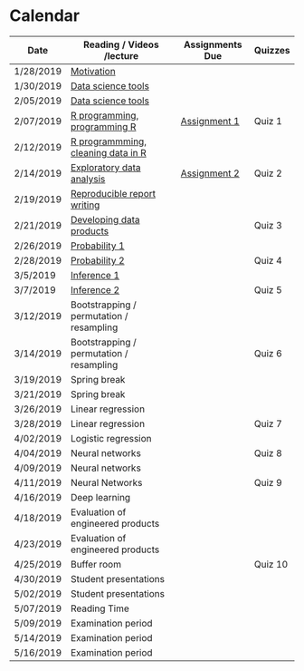 # Calendar

| Date | Reading / Videos /lecture | Assignments Due | Quizzes |  
|---|---|---|---|
| 1/28/2019 | [Motivation](https://github.com/bcaffo/ds4bme/blob/master/motivation.md) | | | 
| 1/30/2019 | [Data science tools](https://github.com/bcaffo/ds4bme/blob/master/dataScienceTools.md)  | | |
| 2/05/2019 | [Data science tools](https://github.com/bcaffo/ds4bme/blob/master/dataScienceTools.md)  | | |
| 2/07/2019 | [R programming, programming R](https://github.com/bcaffo/ds4bme/blob/master/rprogramming.md) | [Assignment 1](https://github.com/bcaffo/ds4bme/blob/master/assignment1.md) | Quiz 1 |
| 2/12/2019 | [R programmming, cleaning data in R](https://github.com/bcaffo/ds4bme/blob/master/rprogramming.md) |  | |
| 2/14/2019 | [Exploratory data analysis](https://github.com/bcaffo/ds4bme/blob/master/eda.md)  | [Assignment 2](https://github.com/bcaffo/ds4bme/blob/master/assignment2.md) | Quiz 2 |
| 2/19/2019 | [Reproducible report writing](https://github.com/bcaffo/ds4bme/blob/master/reproducible.md)  | | |
| 2/21/2019 | [Developing data products](https://github.com/bcaffo/ds4bme/blob/master/ddp.md)  | |  Quiz 3|
| 2/26/2019 | [Probability 1](https://github.com/bcaffo/ds4bme/blob/master/probability.md)  | | |
| 2/28/2019 | [Probability 2](https://github.com/bcaffo/ds4bme/blob/master/probability.md)   | | Quiz 4|
| 3/5/2019  | [Inference 1](https://github.com/bcaffo/ds4bme/blob/master/inference.md)  | | |
| 3/7/2019  | [Inference 2](https://github.com/bcaffo/ds4bme/blob/master/inference.md)  | | Quiz 5 |
| 3/12/2019 | Bootstrapping / permutation / resampling | | |
| 3/14/2019 | Bootstrapping / permutation / resampling | | Quiz 6|
| 3/19/2019 | Spring break | | |
| 3/21/2019 | Spring break | | |
| 3/26/2019 | Linear regression | | |
| 3/28/2019 | Linear regression | | Quiz 7|
| 4/02/2019 | Logistic regression | | |
| 4/04/2019 | Neural networks | | Quiz 8|
| 4/09/2019 | Neural networks | | |
| 4/11/2019 | Neural Networks | | Quiz 9|
| 4/16/2019 | Deep learning | | |
| 4/18/2019 | Evaluation of engineered products | | |
| 4/23/2019 | Evaluation of engineered products | | |
| 4/25/2019 | Buffer room | | Quiz 10|
| 4/30/2019 | Student presentations | | |
| 5/02/2019 | Student presentations | | |
| 5/07/2019 | Reading Time | | |
| 5/09/2019 | Examination period | | |
| 5/14/2019 | Examination period | | |
| 5/16/2019 | Examination period | | |

